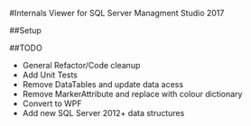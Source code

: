 #Internals Viewer for SQL Server Managment Studio 2017

##Setup

##TODO

+ General Refactor/Code cleanup
+ Add Unit Tests
+ Remove DataTables and update data acess
+ Remove MarkerAttribute and replace with colour dictionary
+ Convert to WPF
+ Add new SQL Server 2012+ data structures
